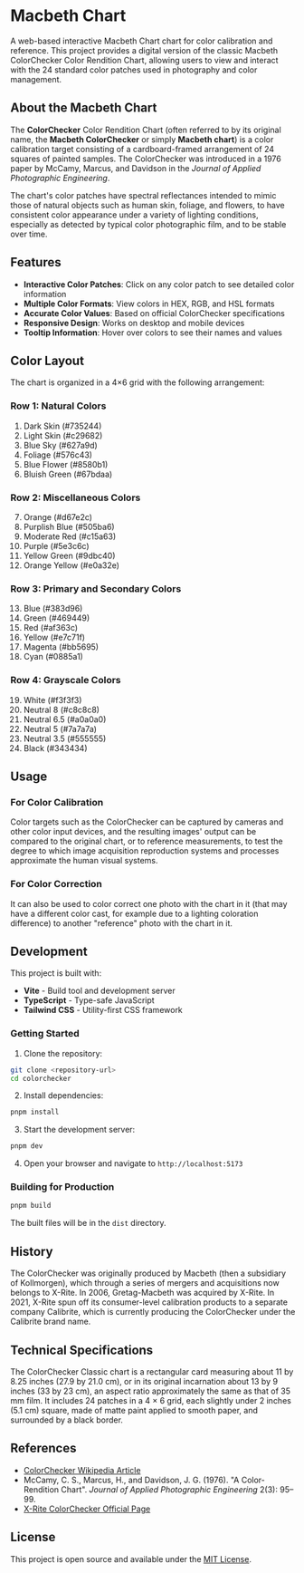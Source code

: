 # Macbeth Chart

A web-based interactive Macbeth Chart chart for color calibration and reference. This project provides a digital version of the classic Macbeth ColorChecker Color Rendition Chart, allowing users to view and interact with the 24 standard color patches used in photography and color management.

## About the Macbeth Chart

The **ColorChecker** Color Rendition Chart (often referred to by its original name, the **Macbeth ColorChecker** or simply **Macbeth chart**) is a color calibration target consisting of a cardboard-framed arrangement of 24 squares of painted samples. The ColorChecker was introduced in a 1976 paper by McCamy, Marcus, and Davidson in the _Journal of Applied Photographic Engineering_.

The chart's color patches have spectral reflectances intended to mimic those of natural objects such as human skin, foliage, and flowers, to have consistent color appearance under a variety of lighting conditions, especially as detected by typical color photographic film, and to be stable over time.

## Features

- **Interactive Color Patches**: Click on any color patch to see detailed color information
- **Multiple Color Formats**: View colors in HEX, RGB, and HSL formats
- **Accurate Color Values**: Based on official ColorChecker specifications
- **Responsive Design**: Works on desktop and mobile devices
- **Tooltip Information**: Hover over colors to see their names and values

## Color Layout

The chart is organized in a 4×6 grid with the following arrangement:

### Row 1: Natural Colors

1. Dark Skin (#735244)
2. Light Skin (#c29682)
3. Blue Sky (#627a9d)
4. Foliage (#576c43)
5. Blue Flower (#8580b1)
6. Bluish Green (#67bdaa)

### Row 2: Miscellaneous Colors

7. Orange (#d67e2c)
8. Purplish Blue (#505ba6)
9. Moderate Red (#c15a63)
10. Purple (#5e3c6c)
11. Yellow Green (#9dbc40)
12. Orange Yellow (#e0a32e)

### Row 3: Primary and Secondary Colors

13. Blue (#383d96)
14. Green (#469449)
15. Red (#af363c)
16. Yellow (#e7c71f)
17. Magenta (#bb5695)
18. Cyan (#0885a1)

### Row 4: Grayscale Colors

19. White (#f3f3f3)
20. Neutral 8 (#c8c8c8)
21. Neutral 6.5 (#a0a0a0)
22. Neutral 5 (#7a7a7a)
23. Neutral 3.5 (#555555)
24. Black (#343434)

## Usage

### For Color Calibration

Color targets such as the ColorChecker can be captured by cameras and other color input devices, and the resulting images' output can be compared to the original chart, or to reference measurements, to test the degree to which image acquisition reproduction systems and processes approximate the human visual systems.

### For Color Correction

It can also be used to color correct one photo with the chart in it (that may have a different color cast, for example due to a lighting coloration difference) to another "reference" photo with the chart in it.

## Development

This project is built with:

- **Vite** - Build tool and development server
- **TypeScript** - Type-safe JavaScript
- **Tailwind CSS** - Utility-first CSS framework

### Getting Started

1. Clone the repository:

```bash
git clone <repository-url>
cd colorchecker
```

2. Install dependencies:

```bash
pnpm install
```

3. Start the development server:

```bash
pnpm dev
```

4. Open your browser and navigate to `http://localhost:5173`

### Building for Production

```bash
pnpm build
```

The built files will be in the `dist` directory.

## History

The ColorChecker was originally produced by Macbeth (then a subsidiary of Kollmorgen), which through a series of mergers and acquisitions now belongs to X-Rite. In 2006, Gretag-Macbeth was acquired by X-Rite. In 2021, X-Rite spun off its consumer-level calibration products to a separate company Calibrite, which is currently producing the ColorChecker under the Calibrite brand name.

## Technical Specifications

The ColorChecker Classic chart is a rectangular card measuring about 11 by 8.25 inches (27.9 by 21.0 cm), or in its original incarnation about 13 by 9 inches (33 by 23 cm), an aspect ratio approximately the same as that of 35 mm film. It includes 24 patches in a 4 × 6 grid, each slightly under 2 inches (5.1 cm) square, made of matte paint applied to smooth paper, and surrounded by a black border.

## References

- [ColorChecker Wikipedia Article](https://en.wikipedia.org/wiki/ColorChecker)
- McCamy, C. S., Marcus, H., and Davidson, J. G. (1976). "A Color-Rendition Chart". _Journal of Applied Photographic Engineering_ 2(3): 95–99.
- [X-Rite ColorChecker Official Page](https://www.xrite.com/categories/calibration-profiling/colorchecker-classic)

## License

This project is open source and available under the [MIT License](LICENSE).

